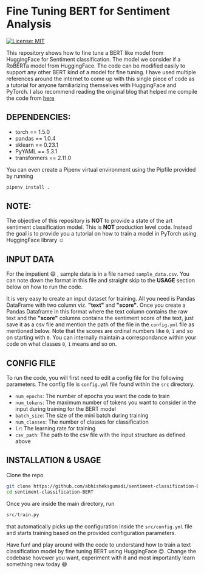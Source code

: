 # Fine Tuning BERT for Sentiment Analysis

[![License: MIT](https://img.shields.io/badge/License-MIT-yellow.svg)](https://opensource.org/licenses/MIT)

This repository shows how to fine tune a BERT like model from HuggingFace for Sentiment classification. The model we consider if a RoBERTa model from HuggingFace. The code can be modified easily to support any other BERT kind of a model for fine tuning. I have used multiple references around the internet to come up with this single piece of code as a tutorial for anyone familiarizing themselves with HuggingFace and PyTorch. I also recommend reading the original blog that helped me compile the code from [here](https://www.curiousily.com/posts/sentiment-analysis-with-bert-and-hugging-face-using-pytorch-and-python/)

## DEPENDENCIES:
* torch == 1.5.0
* pandas == 1.0.4
* sklearn == 0.23.1
* PyYAML == 5.3.1
* transformers == 2.11.0

You can even create a Pipenv virtual environment using the Pipfile provided by running

```python
pipenv install .
```
  
## NOTE: 

The objective of this repository is **NOT** to provide a state of the art sentiment classification model. This is **NOT** production level code. Instead the goal is to provide you a tutorial on how to train a model in PyTorch using HuggingFace library :relaxed:

## INPUT DATA

For the impatient :smile: , sample data is in a file named `sample_data.csv`. You can note down the format in this file and straight skip to the **USAGE** section below on how to run the code. 

It is very easy to create an input dataset for training. All you need is Pandas DataFrame with two column viz. **"text"** and **"score"**. Once you create a Pandas Dataframe in this format where the text column contains the raw text and the **"score"** columns contains the sentiment score of the text, just save it as a csv file and mention the path of the file in the `config.yml` file as mentioned below. Note that the scores are ordinal numbers like `0`, `1` and so on starting with `0`. You can internally maintain a correspondance within your code on what classes `0`, `1` means and so on.

## CONFIG FILE

To run the code, you will first need to edit a config file for the following parameters. The config file is `config.yml` file found within the `src` directory.

* `num_epochs`: The number of epochs you want the code to train
* `num_tokens`: The maximum number of tokens you want to consider in the input during training for the BERT model
* `batch_size`: The size of the mini batch during training
* `num_classes`: The number of classes for classification
* `lr`: The learning rate for training
* `csv_path`: The path to the csv file with the input structure as defined above

## INSTALLATION & USAGE

Clone the repo 

```bash
git clone https://github.com/abhisheksgumadi/sentiment-classification-BERT.git
cd sentiment-classification-BERT
```
Once you are inside the main directory, run
```python
src/train.py
``` 

that automatically picks up the configuration inside the `src/config.yml` file and starts training based on the provided configuration parameters.

Have fun! and play around with the code to understand how to train a text classification model by fine tuning BERT using HuggingFace :blush:. Change the codebase hovewer you want, experiment with it and most importantly learn something new today :smile:
